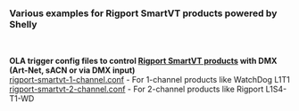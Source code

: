 ### Various examples for Rigport SmartVT products powered by Shelly  
<br>
  
**OLA trigger config files to control [Rigport SmartVT products](https://rigport.com/) with DMX (Art-Net, sACN or via DMX input)**  
[rigport-smartvt-1-channel.conf](rigport-smartvt-1-channel.conf]) - For 1-channel products like WatchDog L1T1  
[rigport-smartvt-2-channel.conf](rigport-smartvt-2-channel.conf]) - For 2-channel products like Rigport L1S4-T1-WD  
